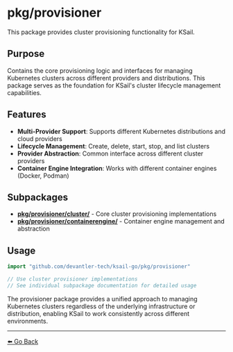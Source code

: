 # pkg/provisioner

This package provides cluster provisioning functionality for KSail.

## Purpose

Contains the core provisioning logic and interfaces for managing Kubernetes clusters across different providers and distributions. This package serves as the foundation for KSail's cluster lifecycle management capabilities.

## Features

- **Multi-Provider Support**: Supports different Kubernetes distributions and cloud providers
- **Lifecycle Management**: Create, delete, start, stop, and list clusters
- **Provider Abstraction**: Common interface across different cluster providers
- **Container Engine Integration**: Works with different container engines (Docker, Podman)

## Subpackages

- **[pkg/provisioner/cluster/](./cluster/README.md)** - Core cluster provisioning implementations
- **[pkg/provisioner/containerengine/](../containerengine/README.md)** - Container engine management and abstraction

## Usage

```go
import "github.com/devantler-tech/ksail-go/pkg/provisioner"

// Use cluster provisioner implementations
// See individual subpackage documentation for detailed usage
```

The provisioner package provides a unified approach to managing Kubernetes clusters regardless of the underlying infrastructure or distribution, enabling KSail to work consistently across different environments.

---

[⬅️ Go Back](../README.md)
